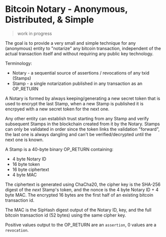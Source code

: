 # Bitcoin Notary - Anonymous, Distributed, & Simple

> work in progress

The goal is to provide a very small and simple technique for any (anonymous) entity to "notarize" any bitcoin transaction, independent of the actual transaction itself and without requiring any public key technology.

Terminology:

* Notary - a sequential source of assertions / revocations of any txid (Stamps)
* Stamp - a single notarization published in any transaction as an OP_RETURN

A Notary is formed by always keeping/generating a new secret token that is used to encrypt the last Stamp, when a new Stamp is published it is encrpyed with a new secret token for the next one.

Any other entity can establish trust starting from any Stamp and verify subsequent Stamps in the blockchain created from it by the Notary. Stamps can only be validated in order since the token links the validation "forward", the last one is always dangling and can't be verified/decrypted until the next one is known.

A Stamp is a 40-byte binary OP_RETURN containing:

* 4 byte Notary ID
* 16 byte token
* 16 byte ciphertext
* 4 byte MAC

The ciphertext is generated using ChaCha20, the cipher key is the SHA-256 digest of the *next* Stamp's token, and the nonce is the 4 byte Notary ID + 4 byte MAC.  The encrypted 16 bytes are the first half of an existing bitcoin transaction id.

The MAC is the SipHash digest output of the Notary ID, key, and the full bitcoin transaction id (52 bytes) using the same cipher key.

Positive values output to the OP_RETURN are an `assertion`, 0 values are a `revocation`.
